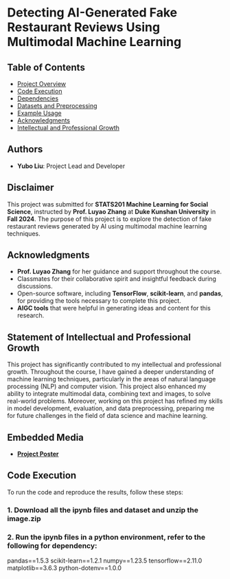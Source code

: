 # Detecting AI-Generated Fake Restaurant Reviews Using Multimodal Machine Learning

## Table of Contents
- [Project Overview](#project-overview)
- [Code Execution](#code-execution)
- [Dependencies](#dependencies)
- [Datasets and Preprocessing](#datasets-and-preprocessing)
- [Example Usage](#example-usage)
- [Acknowledgments](#acknowledgments)
- [Intellectual and Professional Growth](#statement-of-intellectual-and-professional-growth)


## Authors
- **Yubo Liu**: Project Lead and Developer

## Disclaimer
This project was submitted for **STATS201 Machine Learning for Social Science**, instructed by **Prof. Luyao Zhang** at **Duke Kunshan University** in **Fall 2024**. The purpose of this project is to explore the detection of fake restaurant reviews generated by AI using multimodal machine learning techniques.

## Acknowledgments
- **Prof. Luyao Zhang** for her guidance and support throughout the course.
- Classmates for their collaborative spirit and insightful feedback during discussions.
- Open-source software, including **TensorFlow**, **scikit-learn**, and **pandas**, for providing the tools necessary to complete this project.
- **AIGC tools** that were helpful in generating ideas and content for this research.

## Statement of Intellectual and Professional Growth
This project has significantly contributed to my intellectual and professional growth. Throughout the course, I have gained a deeper understanding of machine learning techniques, particularly in the areas of natural language processing (NLP) and computer vision. This project also enhanced my ability to integrate multimodal data, combining text and images, to solve real-world problems. Moreover, working on this project has refined my skills in model development, evaluation, and data preprocessing, preparing me for future challenges in the field of data science and machine learning.

## Embedded Media
- **[Project Poster](link_to_poster)**

## Code Execution

To run the code and reproduce the results, follow these steps:

### 1. Download all the ipynb files and dataset and unzip the image.zip

### 2. Run the ipynb files in a python environment, refer to the following for dependency:
pandas==1.5.3
scikit-learn==1.2.1
numpy==1.23.5
tensorflow==2.11.0
matplotlib==3.6.3
python-dotenv==1.0.0

